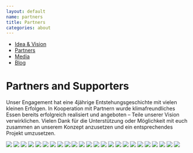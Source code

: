 ```yaml
---
layout: default
name: partners
title: Partners
categories: about
---
```



<div class="container hidden-xs">
  <div class="row">
    <div class="col-xs-12 text-center">
      <ul class="subNavigation">
        <a href="/about"><li>Idea &amp; Vision</li></a>
        <a href="/about/partners"><li class="current">Partners</li></a>
        <a href="/about/media"><li>Media</li></a>
        <a href="/blog"><li>Blog</li></a>
      </ul>
    </div>
  </div>
</div>


<div class="container">
  <div class="row push-top small-push-bottom">
    <div class="col-xs-12 text-center">
      <h1>Partners and Supporters</h1>
    </div>
  </div>

  <div class="row push-bottom">
    <div class="col-xs-12 col-sm-offset-1 col-sm-10 text-center">
      <p>Unser Engagement hat eine 4jährige Entstehungsgeschichte mit vielen kleinen Erfolgen. In Kooperation mit Partnern wurde klimafreundliches Essen bereits erfolgreich realisiert und angeboten – Teile unserer Vision verwirklichen. Vielen Dank für die Unterstützung oder Möglichkeit mit euch zusammen an unserem Konzept anzusetzen und ein entsprechendes Projekt umzusetzen.</p>
    </div>
  </div>

  <div class="row push-bottom">
    <div class="col-xs-12 text-center">
      <img src="/img/partners/nw.svg" data-toggle="popover" data-placement="top" data-content="Vivamus sagittis lacus vel augue laoreet rutrum faucibus.">
      <img src="/img/partners/unisg.svg" data-toggle="popover" data-placement="top" data-content="Vivamus sagittis lacus vel augue laoreet rutrum faucibus.">
      <img src="/img/partners/unizh.svg" data-toggle="popover" data-placement="top" data-content="Vivamus sagittis lacus vel augue laoreet rutrum faucibus.">
      <img src="/img/partners/zhaw.svg"  data-toggle="popover" data-placement="top" data-content="Institut für Umwelt und Natürliche Ressourcen der Zürcher Hochschule für Angewandte Wissenschaften (ZHAW) - Gemeinsame Projektarbeit für CarbonFoodPrint gefördert durch die Gebert Rüf Stiftung.">
      <img src="/img/partners/engagement.svg"  data-toggle="popover" data-placement="top" data-content="Vivamus sagittis lacus vel augue laoreet rutrum faucibus.">
      <img src="/img/partners/axa.svg"  data-toggle="popover" data-placement="top" data-content="Vivamus sagittis lacus vel augue laoreet rutrum faucibus.">
      <img src="/img/partners/climatekic.svg"  data-toggle="popover" data-placement="top" data-content="Vivamus sagittis lacus vel augue laoreet rutrum faucibus.">
      <img src="/img/partners/impacthub.svg" data-toggle="popover" data-placement="top" data-content="Vivamus sagittis lacus vel augue laoreet rutrum faucibus.">
      <img src="/img/partners/klimastiftung.svg" data-toggle="popover" data-placement="top" data-content="Vivamus sagittis lacus vel augue laoreet rutrum faucibus.">
      <img src="/img/partners/kti.svg" data-toggle="popover" data-placement="top" data-content="Vivamus sagittis lacus vel augue laoreet rutrum faucibus.">
      <img src="/img/partners/socialimpact.svg" data-toggle="popover" data-placement="top" data-content="Vivamus sagittis lacus vel augue laoreet rutrum faucibus.">
      <img src="/img/partners/spinoff.svg" data-toggle="popover" data-placement="top" data-content="Vivamus sagittis lacus vel augue laoreet rutrum faucibus.">
      <img src="/img/partners/venturekick.svg" data-toggle="popover" data-placement="top" data-content="Vivamus sagittis lacus vel augue laoreet rutrum faucibus.">
      <img src="/img/partners/wwf.svg" data-toggle="popover" data-placement="top" data-content="WWF Schweiz – Finanzielle Unterstützung und Coaching im Rahmen des HUB Fellowship für Biodiversität und Ressourceneffizienz. Direkte Sachwerte in CHF 30.000 Förderung und eine Hub Unlimited Mitgliedschaft für ein Jahr. (März 2012)">
      <img src="/img/partners/maxhavelar.svg" data-toggle="popover" data-placement="top" data-content="Vivamus sagittis lacus vel augue laoreet rutrum faucibus.">
      <img src="/img/partners/usitawi.svg" data-toggle="popover" data-placement="top" data-content="Vivamus sagittis lacus vel augue laoreet rutrum faucibus.">
      <img src="/img/partners/equitable.svg" data-toggle="popover" data-placement="top" data-content="Vivamus sagittis lacus vel augue laoreet rutrum faucibus.">
      <img src="/img/partners/ernstgoehner.svg" data-toggle="popover" data-placement="top" data-content="Vivamus sagittis lacus vel augue laoreet rutrum faucibus.">
      <img src="/img/partners/gdi.svg" data-toggle="popover" data-placement="top" data-content="Vivamus sagittis lacus vel augue laoreet rutrum faucibus.">
      <img src="/img/partners/gebert.svg" data-toggle="popover" data-placement="top" data-content="Vivamus sagittis lacus vel augue laoreet rutrum faucibus.">
      <img src="/img/partners/insead.svg" data-toggle="popover" data-placement="top" data-content="Vivamus sagittis lacus vel augue laoreet rutrum faucibus.">
      <img src="/img/partners/seif.svg" data-toggle="popover" data-placement="top" data-content="Vivamus sagittis lacus vel augue laoreet rutrum faucibus.">
      <img src="/img/partners/stadtzh.svg" data-toggle="popover" data-placement="top" data-content="Vivamus sagittis lacus vel augue laoreet rutrum faucibus.">
	  <img src="/img/partners/bluelion.svg" data-toggle="popover" data-placement="top" data-content="Der BlueLion Inkubator bietet uns Arbeitsplätze, inklusive Coaching und Zugang zu Sitzungszimmern.">
    </div>
  </div>

</div>



<script src="https://ajax.googleapis.com/ajax/libs/jquery/1.11.3/jquery.min.js"></script>
<script src="/js/jquery.magnific-popup.min.js"></script>
<script src="/js/jquery.royalslider.min.js"></script>
<script src="/js/bootstrap.min.js"></script>
<script src="/js/icheck.min.js"></script>
<script src="/js/script.js"></script>

<script>
$('img').popover({ trigger: "hover" });
</script>


